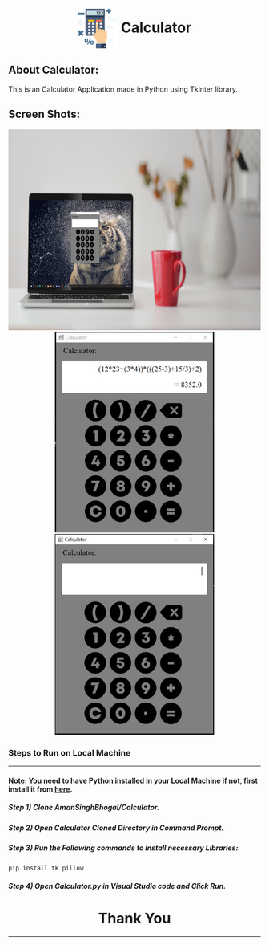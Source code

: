 <div align="center">
  <h1 align="center"><img align="center" src="./images/logo.png" alt="Error 404" height="80"> Calculator</h1>
</div>

## About Calculator:
This is an Calculator Application made in Python using Tkinter library.

## Screen Shots:
<div align="center">
  <img src="./images/S1.JPG" height="400"  alt="S1">
</div>
<div align="center">
  <img src="./images/S2.JPG" height="400"  alt="S2">
</div>
<div align="center">
  <img src="./images/S3.JPG" height="400"  alt="S3">
</div>

### Steps to Run on Local Machine

***

#### Note: You need to have Python installed in your Local Machine if not, first install it from <a href="https://www.python.org/downloads/windows/">here</a>.
##### Step 1) Clone AmanSinghBhogal/Calculator.
##### Step 2) Open Calculator Cloned Directory in Command Prompt.
##### Step 3) Run the Following commands to install necessary Libraries:
```
pip install tk pillow
```
##### Step 4) Open Calculator.py in Visual Studio code and Click Run.


<h1 align="center">Thank You</h1>

***
